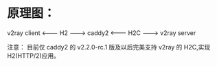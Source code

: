 # 原理图：
v2ray client <--- H2 ---> caddy2 <--- H2C ---> v2ray server

注意：
目前仅 caddy2 的 v2.2.0-rc.1 版及以后完美支持 v2ray 的 H2C,实现 H2(HTTP/2)应用。
